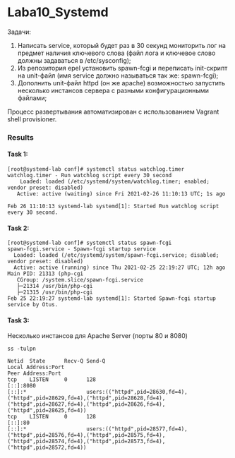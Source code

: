 # Laba10_Systemd

Задачи: 
1. Написать service, который будет раз в 30 секунд мониторить лог на предмет наличия ключевого слова (файл лога и ключевое слово должны задаваться в /etc/sysconfig);
2. Из репозитория epel установить spawn-fcgi и переписать init-скрипт на unit-файл (имя service должно называться так же: spawn-fcgi);
3. Дополнить unit-файл httpd (он же apache) возможностью запустить несколько инстансов сервера с разными конфигурационными файлами;

Процесс развертывания автоматизирован с иcпользованием Vagrant shell provisioner.
 
 
 ### Results 
 #### Task 1:
 ```
 [root@systemd-lab conf]# systemctl status watchlog.timer
 watchlog.timer - Run watchlog script every 30 second
     Loaded: loaded (/etc/systemd/system/watchlog.timer; enabled; vendor preset: disabled)
    Active: active (waiting) since Fri 2021-02-26 11:10:13 UTC; 1s ago 

Feb 26 11:10:13 systemd-lab systemd[1]: Started Run watchlog script every 30 second. 
 ```
 
 #### Task 2:
```
[root@systemd-lab conf]# systemctl status spawn-fcgi
spawn-fcgi.service - Spawn-fcgi startup service
  Loaded: loaded (/etc/systemd/system/spawn-fcgi.service; disabled; vendor preset: disabled)
  Active: active (running) since Thu 2021-02-25 22:19:27 UTC; 12h ago
Main PID: 21313 (php-cgi
   CGroup: /system.slice/spawn-fcgi.service
   ├─21314 /usr/bin/php-cgi
   ├─21315 /usr/bin/php-cgi
Feb 25 22:19:27 systemd-lab systemd[1]: Started Spawn-fcgi startup service by Otus.
```


 #### Task 3: 
Несколько инстансов для Apache Server (порты 80 и 8080)
```
ss -tulpn 

Netid  State      Recv-Q Send-Q                                      Local Address:Port                                                     Peer Address:Port
tcp    LISTEN     0      128                                                  [::]:8080                                                             [::]:*                   users:(("httpd",pid=28630,fd=4),("httpd",pid=28629,fd=4),("httpd",pid=28628,fd=4),("httpd",pid=28627,fd=4),("httpd",pid=28626,fd=4),("httpd",pid=28625,fd=4))              
tcp    LISTEN     0      128                                                  [::]:80                                                               [::]:*                   users:(("httpd",pid=28577,fd=4),("httpd",pid=28576,fd=4),("httpd",pid=28575,fd=4),("httpd",pid=28574,fd=4),("httpd",pid=28573,fd=4),("httpd",pid=28572,fd=4))              
```


